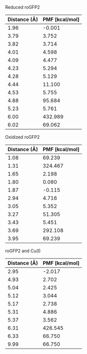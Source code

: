 Reduced roGFP2

| Distance (Å) | PMF [kcal/mol] |
|-----------|-----------|
| 1.96 | -0.001 |
| 3.79 | 3.752 |
| 3.82 | 3.714 |
| 4.01 | 4.598 |
| 4.09 | 4.477 |
| 4.23 | 5.294 |
| 4.28 | 5.129 |
| 4.44 | 11.100 |
| 4.53 | 5.755 |
| 4.88 | 95.684 |
| 5.23 | 5.761 |
| 6.00 | 432.989 |
| 6.02 | 69.062 |

Oxidized roGFP2

| Distance (Å) | PMF [kcal/mol] |
|-----------|-----------|
| 1.08 | 69.239 |
| 1.31 | 324.467 |
| 1.65 | 2.198 |
| 1.80 | 0.080 |
| 1.87 | -0.115 |
| 2.94 | 4.716 |
| 3.05 | 5.352 |
| 3.27 | 51.305 |
| 3.43 | 5.451 |
| 3.69 | 292.108 |
| 3.95 | 69.239 |

roGFP2 and Cu(I)

| Distance (Å) | PMF [kcal/mol] |
|-----------|-----------|
| 2.95 | -2.017 |
| 4.93 | 2.702 |
| 5.04 | 2.425 |
| 5.12 | 3.044 |
| 5.17 | 2.738 |
| 5.31 | 4.886 |
| 5.37 | 3.562 |
| 6.31 | 426.545 |
| 6.33 | 66.750 |
| 9.99 | 66.750 |
